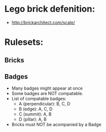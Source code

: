 # Lego brick defenition:
- http://brickarchitect.com/scale/

# Rulesets:

## Bricks

## Badges
- Many badges might appear at once
- Some badges are NOT compatable.
- List of compatable badges:
    * A (perpendicular): B, C, D
    * B (edge): A, C, D
    * C (summit): A, B
    * D (pillar): A, B
- Bricks must NOT be acompanied by a Badge
